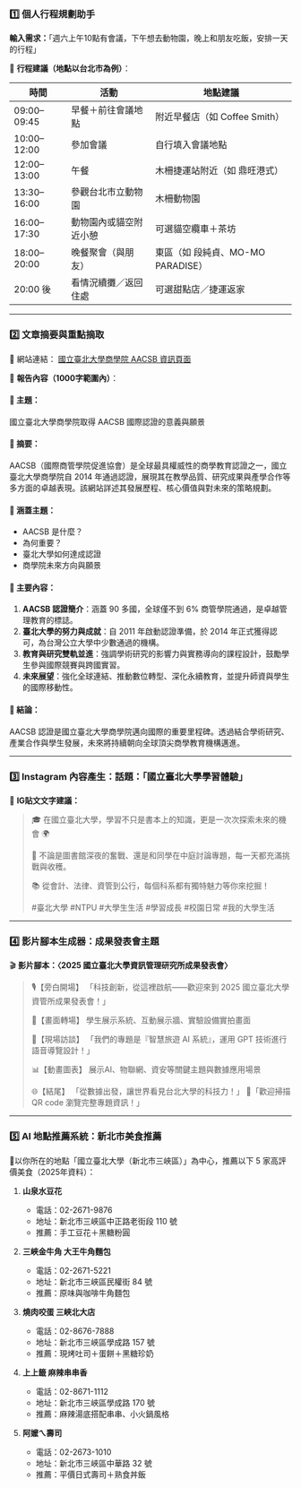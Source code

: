 

### 1️⃣ **個人行程規劃助手**

**輸入需求：**「週六上午10點有會議，下午想去動物園，晚上和朋友吃飯，安排一天的行程」

📅 **行程建議（地點以台北市為例）**：

| 時間          | 活動          | 地點建議                     |
| ----------- | ----------- | ------------------------ |
| 09:00–09:45 | 早餐＋前往會議地點   | 附近早餐店（如 Coffee Smith）    |
| 10:00–12:00 | 參加會議        | 自行填入會議地點                 |
| 12:00–13:00 | 午餐          | 木柵捷運站附近（如 鼎旺港式）          |
| 13:30–16:00 | 參觀台北市立動物園   | 木柵動物園                    |
| 16:00–17:30 | 動物園內或貓空附近小憩 | 可選貓空纜車＋茶坊                |
| 18:00–20:00 | 晚餐聚會（與朋友）   | 東區（如 段純貞、MO-MO PARADISE） |
| 20:00 後     | 看情況續攤／返回住處  | 可選甜點店／捷運返家               |

---

### 2️⃣ **文章摘要與重點摘取**

📘 網站連結： [國立臺北大學商學院 AACSB 資訊頁面](https://www.aacsb.ntpu.edu.tw/page.php?id=1&ids=1)

📄 **報告內容（1000字範圍內）**：

#### 🔷 主題：

國立臺北大學商學院取得 AACSB 國際認證的意義與願景

#### 🔷 摘要：

AACSB（國際商管學院促進協會）是全球最具權威性的商學教育認證之一，國立臺北大學商學院自 2014 年通過認證，展現其在教學品質、研究成果與產學合作等多方面的卓越表現。該網站詳述其發展歷程、核心價值與對未來的策略規劃。

#### 🔷 涵蓋主題：

* AACSB 是什麼？
* 為何重要？
* 臺北大學如何達成認證
* 商學院未來方向與願景

#### 🔷 主要內容：

1. **AACSB 認證簡介**：涵蓋 90 多國，全球僅不到 6% 商管學院通過，是卓越管理教育的標誌。
2. **臺北大學的努力與成就**：自 2011 年啟動認證準備，於 2014 年正式獲得認可，為台灣公立大學中少數通過的機構。
3. **教育與研究雙軌並進**：強調學術研究的影響力與實務導向的課程設計，鼓勵學生參與國際競賽與跨國實習。
4. **未來展望**：強化全球連結、推動數位轉型、深化永續教育，並提升師資與學生的國際移動性。

#### 🔷 結論：

AACSB 認證是國立臺北大學商學院邁向國際的重要里程碑。透過結合學術研究、產業合作與學生發展，未來將持續朝向全球頂尖商學教育機構邁進。

---

### 3️⃣ **Instagram 內容產生：話題：「國立臺北大學學習體驗」**

📸 **IG貼文文字建議：**

> 🎓 在國立臺北大學，學習不只是書本上的知識，更是一次次探索未來的機會 🌍
>
> 💬 不論是圖書館深夜的奮戰、還是和同學在中庭討論專題，每一天都充滿挑戰與收穫。
>
> 📚 從會計、法律、資管到公行，每個科系都有獨特魅力等你來挖掘！
>
> \#臺北大學 #NTPU #大學生生活 #學習成長 #校園日常 #我的大學生活

---

### 4️⃣ **影片腳本生成器：成果發表會主題**

🎬 **影片腳本：〈2025 國立臺北大學資訊管理研究所成果發表會〉**

> 🎙️【旁白開場】
> 「科技創新，從這裡啟航——歡迎來到 2025 國立臺北大學資管所成果發表會！」
>
> 📸【畫面轉場】
> 學生展示系統、互動展示牆、實驗設備實拍畫面
>
> 🎤【現場訪談】
> 「我們的專題是『智慧旅遊 AI 系統』，運用 GPT 技術進行語音導覽設計！」
>
> 📊【動畫圖表】
> 展示AI、物聯網、資安等關鍵主題與數據應用場景
>
> 🌐【結尾】
> 「從數據出發，讓世界看見台北大學的科技力！」
> 🔗「歡迎掃描 QR code 瀏覽完整專題資訊！」

---

### 5️⃣ **AI 地點推薦系統：新北市美食推薦**

📍以你所在的地點「國立臺北大學（新北市三峽區）」為中心，推薦以下 5 家高評價美食（2025年資料）：

1. **山泉水豆花**

   * 電話：02-2671-9876
   * 地址：新北市三峽區中正路老街段 110 號
   * 推薦：手工豆花＋黑糖粉圓

2. **三峽金牛角 大王牛角麵包**

   * 電話：02-2671-5221
   * 地址：新北市三峽區民權街 84 號
   * 推薦：原味與咖啡牛角麵包

3. **燒肉咬蛋 三峽北大店**

   * 電話：02-8676-7888
   * 地址：新北市三峽區學成路 157 號
   * 推薦：現烤吐司＋蛋餅＋黑糖珍奶

4. **上上籤 麻辣串串香**

   * 電話：02-8671-1112
   * 地址：新北市三峽區學成路 170 號
   * 推薦：麻辣湯底搭配串串、小火鍋風格

5. **阿嬤ㄟ壽司**

   * 電話：02-2673-1010
   * 地址：新北市三峽區中華路 32 號
   * 推薦：平價日式壽司＋熟食丼飯



